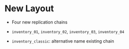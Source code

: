 # New Layout

<!-- %%svg-grid: none -->
<!-- %%li-hides: 2 -->

* Four new replication chains

* `inventory_01`, `inventory_02`, `inventory_03`, `inventory_04`

* `inventory_classic`: alternative name existing chain
